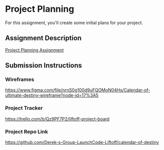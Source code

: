 # Project Planning
For this assignment, you'll create some initial plans for your project.

## Assignment Description
[Project Planning Assignment](https://education.launchcode.org/liftoff/modules/assignments/project-planning)

## Submission Instructions

### Wireframes
https://www.figma.com/file/nrnS0g100d9uFQOMoN04Hs/Calendar-of-ultimate-destiny-wireframe?node-id=17%3A5

### Project Tracker
https://trello.com/b/Qz9PF7P2/liftoff-project-board

### Project Repo Link
https://github.com/Derek-s-Group-LaunchCode-Liftoff/calendar-of-destiny

